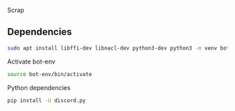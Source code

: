 Scrap 

## Dependencies
```bash
sudo apt install libffi-dev libnacl-dev python3-dev python3 -m venv bot-env
```

Activate bot-env
```bash
source bot-env/bin/activate
```

Python dependencies
```bash
pip install -U discord.py
```